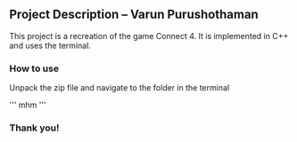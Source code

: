 ## Project Description – Varun Purushothaman

This project is a recreation of the game Connect 4. It is implemented in C++ and uses the terminal.

### How to use

Unpack the zip file and navigate to the folder in the terminal

'''
mhm
'''

### Thank you!

